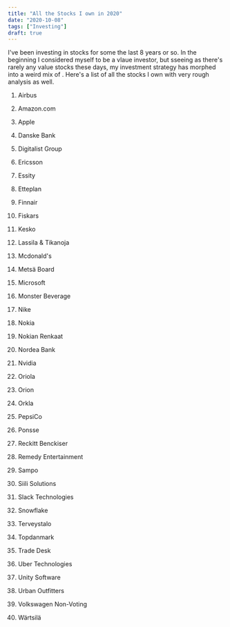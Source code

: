 ```yaml
---
title: "All the Stocks I own in 2020"
date: "2020-10-08"
tags: ["Investing"]
draft: true
---
```


I've been investing in stocks for some the last 8 years or so. In the beginning I considered myself to be a vlaue investor, but sseeing as there's rarely any value stocks these days, my investment strategy has morphed into a weird mix of . Here's a list of all the stocks I own with very rough analysis as well.

1. Airbus

2. Amazon.com
3. Apple
4. Danske Bank
5. Digitalist Group
6. Ericsson
7. Essity
8. Etteplan
9. Finnair
10. Fiskars
11. Kesko
12. Lassila & Tikanoja
13. Mcdonald's
14. Metsä Board
15. Microsoft
16. Monster Beverage
17. Nike
18. Nokia
19. Nokian Renkaat
20. Nordea Bank
21. Nvidia
22. Oriola
23. Orion
24. Orkla
25. PepsiCo
26. Ponsse
27. Reckitt Benckiser
28. Remedy Entertainment
29. Sampo
30. Siili Solutions
31. Slack Technologies
32. Snowflake
33. Terveystalo
34. Topdanmark
35. Trade Desk
36. Uber Technologies
37. Unity Software
38. Urban Outfitters
39. Volkswagen Non-Voting
40. Wärtsilä
